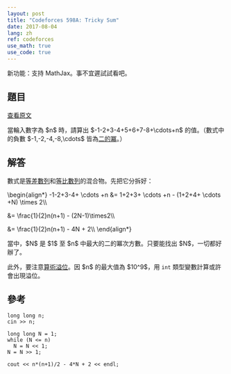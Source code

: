 ```yaml
---
layout: post
title: "Codeforces 598A: Tricky Sum"
date: 2017-08-04
lang: zh
ref: codeforces
use_math: true
use_code: true
---
```


<p>新功能：支持 MathJax。事不宜遲試試看吧。<p>

<div class="page-header">
  <h2>題目</h2>
</div>

<p>
<a href="http://codeforces.com/problemset/problem/598/A">查看原文</a>
</p>

<p>
當輪入數字為 $n$ 時，請算出 $-1-2+3-4+5+6+7-8+\cdots+n$ 的值。（數式中的負數 $-1,-2,-4,-8,\cdots$ 皆為<a href="https://zh.wikipedia.org/wiki/2%E7%9A%84%E5%B9%82">二的冪</a>。）
</p>

<div class="page-header">
  <h2>解答</h2>
</div>

<p>
數式是<a href="https://zh.wikipedia.org/wiki/%E7%AD%89%E5%B7%AE%E6%95%B0%E5%88%97">等差數列</a>和<a href="https://zh.wikipedia.org/wiki/%E7%AD%89%E6%AF%94%E6%95%B0%E5%88%97">等比數列</a>的混合物。先把它分拆好：

\begin{align*}
-1-2+3-4+ \cdots +n &= 1+2+3+ \cdots +n - (1+2+4+ \cdots +N) \times 2\\\\

&= \frac{1}{2}n(n+1) - (2N-1)\times2\\\\

&= \frac{1}{2}n(n+1) - 4N + 2\\\\
\end{align*}
</p>

<p>
當中，$N$ 是 $1$ 至 $n$ 中最大的二的冪次方數。只要能找出 $N$，一切都好辦了。
</p>

<p>
此外，要注意<a href="https://zh.wikipedia.org/zh-hk/%E7%AE%97%E8%A1%93%E6%BA%A2%E5%87%BA">算術溢位</a>。因 $n$ 的最大值為 $10^9$，用 <code>int</code> 類型變數計算或許會出現溢位。
</p>

<div class="page-header">
  <h2>參考</h2>
</div>

<pre>
<code>long long n;
cin >> n;

long long N = 1;
while (N <= n)
  N = N << 1;
N = N >> 1;

cout << n*(n+1)/2 - 4*N + 2 << endl;</code>
</pre>
